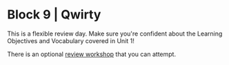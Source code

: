 # Block 9 | Qwirty

This is a flexible review day. Make sure you're confident about the Learning Objectives and Vocabulary covered in Unit 1!

There is an optional [review workshop](https://github.com/FullstackAcademy/Unit1.Qwirty) that you can attempt.
